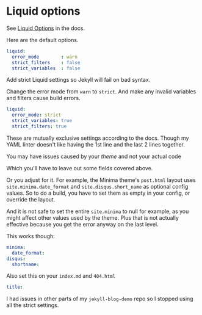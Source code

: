 # Liquid options

See [Liquid Options](https://jekyllrb.com/docs/configuration/liquid/) in the docs.

Here are the default options.

```yaml
liquid:
  error_mode        : warn
  strict_filters    : false
  strict_variables  : false
```

Add strict Liquid settings so Jekyll will fail on bad syntax.

Change the error mode from `warn` to `strict`. And make any invalid variables and filters cause build errors.

```yaml
liquid:
  error_mode: strict
  strict_variables: true
  strict_filters: true
```

These are mutually exclusive settings according to the docs. Though my YAML linter doesn't like having the 1st line and the last 2 lines together.

You may have issues caused by your _theme_ and not your actual code

Which you'll have to leave out some fields covered above.

Or you adjust for it. For example, the Minima theme's `post.html` layout uses `site.minima.date_format` and `site.disqus.short_name` as optional config values. So to do a build, you have to set them as empty in your config, or override the layout.

And it is not safe to set the entire `site.minima` to null for example, as you might affect other values used by the theme. Plus that is not actually effective because you get the error anyway on the last level.

This works though:

```yaml
minima:
  date_format:
disqus:
  shortname:
```

Also set this on your `index.md` and `404.html`

```yaml
title:
```

I had issues in other parts of my `jekyll-blog-demo` repo so I stopped using all the strict settings.
